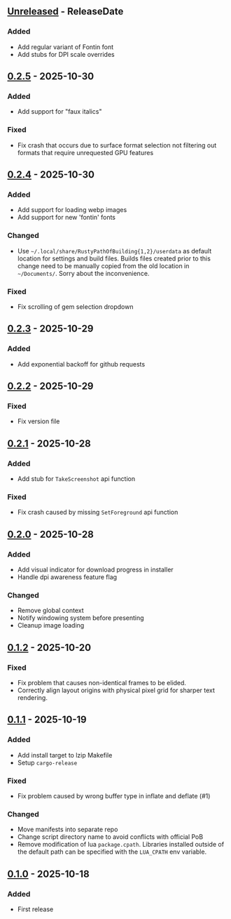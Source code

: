 <!-- next-header -->

## [Unreleased] - ReleaseDate

### Added

- Add regular variant of Fontin font
- Add stubs for DPI scale overrides

## [0.2.5] - 2025-10-30

### Added

- Add support for "faux italics"

### Fixed

- Fix crash that occurs due to surface format selection not filtering out formats that require unrequested GPU features

## [0.2.4] - 2025-10-30

### Added

- Add support for loading webp images
- Add support for new 'fontin' fonts

### Changed

- Use `~/.local/share/RustyPathOfBuilding{1,2}/userdata` as default location for settings and build files. Builds files created prior to this change need to be manually copied from the old location in `~/Documents/`. Sorry about the inconvenience.

### Fixed

- Fix scrolling of gem selection dropdown

## [0.2.3] - 2025-10-29

### Added

- Add exponential backoff for github requests

## [0.2.2] - 2025-10-29

### Fixed

- Fix version file

## [0.2.1] - 2025-10-28

### Added

- Add stub for `TakeScreenshot` api function

### Fixed

- Fix crash caused by missing `SetForeground` api function

## [0.2.0] - 2025-10-28

### Added

- Add visual indicator for download progress in installer
- Handle dpi awareness feature flag

### Changed

- Remove global context
- Notify windowing system before presenting
- Cleanup image loading

## [0.1.2] - 2025-10-20

### Fixed

- Fix problem that causes non-identical frames to be elided.
- Correctly align layout origins with physical pixel grid for sharper text rendering.

## [0.1.1] - 2025-10-19

### Added

- Add install target to lzip Makefile
- Setup `cargo-release`

### Fixed

- Fix problem caused by wrong buffer type in inflate and deflate (#1)

### Changed

- Move manifests into separate repo
- Change script directory name to avoid conflicts with official PoB
- Remove modification of lua `package.cpath`. Libraries installed outside of the default path can be specified with the `LUA_CPATH` env variable.

## [0.1.0] - 2025-10-18

### Added

- First release

<!-- next-url -->

[Unreleased]: https://github.com/meehl/rusty-path-of-building/compare/v0.2.5...HEAD
[0.2.5]: https://github.com/meehl/rusty-path-of-building/compare/v0.2.4...v0.2.5
[0.2.4]: https://github.com/meehl/rusty-path-of-building/compare/v0.2.3...v0.2.4
[0.2.3]: https://github.com/meehl/rusty-path-of-building/compare/v0.2.2...v0.2.3
[0.2.2]: https://github.com/meehl/rusty-path-of-building/compare/v0.2.1...v0.2.2
[0.2.1]: https://github.com/meehl/rusty-path-of-building/compare/v0.2.0...v0.2.1
[0.2.0]: https://github.com/meehl/rusty-path-of-building/compare/v0.1.2...v0.2.0
[0.1.2]: https://github.com/meehl/rusty-path-of-building/compare/v0.1.1...v0.1.2
[0.1.1]: https://github.com/meehl/rusty-path-of-building/compare/v0.1.0...v0.1.1
[0.1.0]: https://github.com/meehl/rusty-path-of-building/releases/tag/v0.1.0
